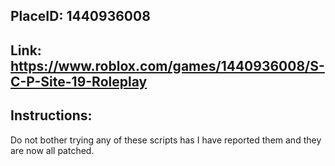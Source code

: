 ## PlaceID: 1440936008
## Link:    https://www.roblox.com/games/1440936008/S-C-P-Site-19-Roleplay

## Instructions:
Do not bother trying any of these scripts has I have reported them and they are now all patched.

